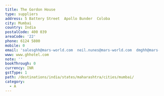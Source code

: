 ```yaml
---
title: The Gordon House
type: suppliers
address: 5 Battery Street  Apollo Bunder  Coloba
city: Mumbai
country: India
postalCode: 400 039
areaCode: '22'
phone: 6124 5800
mobile: 0
email: 'salesghh@mars-world.com  neil.nunes@mars-world.com  dmghh@mars-world.com  '
www: www.ghhotel.com
note: ''
bookThrough: 0
currency: INR
gstType: 1
path: /destinations/india/states/maharashtra/cities/mumbai/
category:
  - A
---
```



